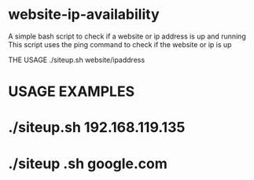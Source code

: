# website-ip-availability
A simple bash script to check if a website or ip address is up and running 
This script uses the ping command to check if the website or ip is up 

THE USAGE
  ./siteup.sh website/ipaddress   
  #  USAGE EXAMPLES
  # ./siteup.sh 192.168.119.135
  # ./siteup .sh google.com
